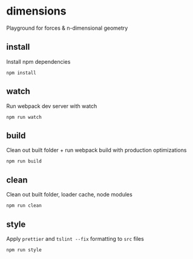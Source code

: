 # dimensions
Playground for forces & n-dimensional geometry

## install
Install npm dependencies
```
npm install
```

## watch
Run webpack dev server with watch
```
npm run watch
```

## build
Clean out built folder + run webpack build with production optimizations
```
npm run build
```

## clean
Clean out built folder, loader cache, node modules
```
npm run clean
```

## style
Apply `prettier` and `tslint --fix` formatting to `src` files
```
npm run style
```
